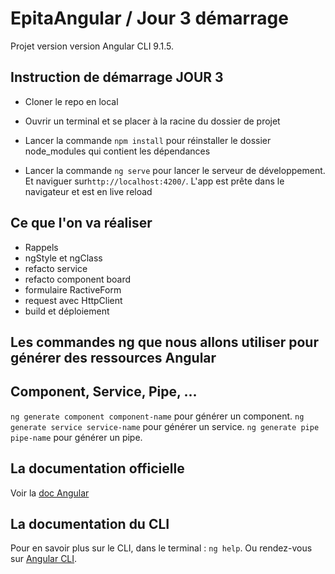 # EpitaAngular / Jour 3 démarrage

Projet version version Angular CLI 9.1.5.

## Instruction de démarrage JOUR 3

- Cloner le repo en local

- Ouvrir un terminal et se placer à la racine du dossier de projet

- Lancer la commande `npm install` pour réinstaller le dossier node_modules qui contient les dépendances 

- Lancer la commande `ng serve` pour lancer le serveur de développement. Et naviguer sur`http://localhost:4200/`. L'app est prête dans le navigateur et est en live reload


## Ce que l'on va réaliser
- Rappels
- ngStyle et ngClass
- refacto service
- refacto component board
- formulaire RactiveForm
- request avec HttpClient
- build et déploiement

## Les commandes ng que nous allons utiliser pour générer des ressources Angular
## Component, Service, Pipe, ...

`ng generate component component-name` pour générer un component. 
`ng generate service service-name` pour générer un service.
`ng generate pipe pipe-name` pour générer un pipe. 

## La documentation officielle

Voir la [doc Angular](https:/angular.io)

## La documentation du CLI

Pour en savoir plus sur le CLI, dans le terminal : `ng help`. Ou rendez-vous sur [Angular CLI](https://cli.angular.io/).

